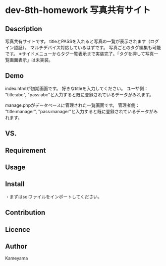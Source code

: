 dev-8th-homework
写真共有サイト
====

## Description
写真共有サイトです。
titleとPASSを入れると写真の一覧が表示されます（ログイン認証）。
マルチデバイス対応しているはずです。
写真ごとのタグ編集も可能です。
※サイドメニューからタグ一覧表示まで実装完了。「タグを押して写真一覧画面表示」は未実装。

## Demo
index.htmlが初期画面です。
好きなtitleを入力してください。
ユーザ側：
"title:abc", "pass:abc"と入力すると既に登録されているデータがみれます。

manage.phpがデータベースに管理された一覧画面です。
管理者側：
"title:manager", "pass:manager"と入力すると既に登録されているデータがみれます。

## VS. 

## Requirement

## Usage

## Install
・まずはsqlファイルをインポートしてください。

## Contribution

## Licence

## Author
Kameyama
